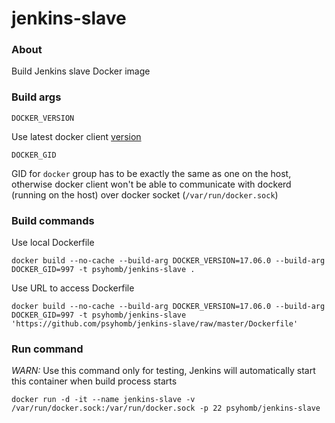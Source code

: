 # jenkins-slave

### About

Build Jenkins slave Docker image


### Build args

`DOCKER_VERSION`

Use latest docker client [version](https://download.docker.com/linux/static/stable/x86_64)

`DOCKER_GID`

GID for `docker` group has to be exactly the same as one on the host, otherwise docker client won't be able to communicate with dockerd (running on the host) over docker socket (`/var/run/docker.sock`)


### Build commands

Use local Dockerfile
```
docker build --no-cache --build-arg DOCKER_VERSION=17.06.0 --build-arg DOCKER_GID=997 -t psyhomb/jenkins-slave .
```

Use URL to access Dockerfile
```
docker build --no-cache --build-arg DOCKER_VERSION=17.06.0 --build-arg DOCKER_GID=997 -t psyhomb/jenkins-slave 'https://github.com/psyhomb/jenkins-slave/raw/master/Dockerfile'
```

### Run command 

*WARN:* Use this command only for testing, Jenkins will automatically start this container when build process starts
```
docker run -d -it --name jenkins-slave -v /var/run/docker.sock:/var/run/docker.sock -p 22 psyhomb/jenkins-slave
```
